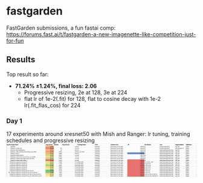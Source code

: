 # fastgarden
FastGarden submissions, a fun fastai comp: https://forums.fast.ai/t/fastgarden-a-new-imagenette-like-competition-just-for-fun

## Results
Top result so far: 
- **71.24%	±1.24%, final loss: 2.06**
    - Progressive resizing, 2e at 128, 3e at 224 
    - flat lr of 1e-2(.fit) for 128, flat to cosine decay with 1e-2 lr(.fit_flas_cos) for 224
    

### Day 1
17 experiments around xresnet50 with Mish and Ranger: lr tuning, training schedules and progressive resizing
![Image of Yaktocat](images/fastgarden_day1.png)
